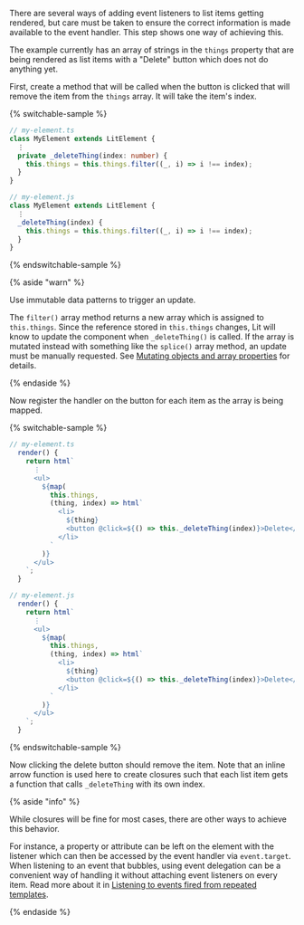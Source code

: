 There are several ways of adding event listeners to list items getting rendered,
but care must be taken to ensure the correct information is made available to
the event handler. This step shows one way of achieving this.

The example currently has an array of strings in the `things` property that are
being rendered as list items with a "Delete" button which does not do anything
yet.

First, create a method that will be called when the button is clicked that will
remove the item from the `things` array. It will take the item's index.

{% switchable-sample %}

```ts
// my-element.ts
class MyElement extends LitElement {
  ⋮
  private _deleteThing(index: number) {
    this.things = this.things.filter((_, i) => i !== index);
  }
}
```

```js
// my-element.js
class MyElement extends LitElement {
  ⋮
  _deleteThing(index) {
    this.things = this.things.filter((_, i) => i !== index);
  }
}
```

{% endswitchable-sample %}

{% aside "warn" %}

Use immutable data patterns to trigger an update.

The `filter()` array method returns a new array which is assigned to
`this.things`. Since the reference stored in `this.things` changes, Lit will
know to update the component when `_deleteThing()` is called. If the array is
mutated instead with something like the `splice()` array method, an update must
be manually requested. See [Mutating objects and array
properties](/docs/components/properties/#mutating-properties) for details.

{% endaside %}

Now register the handler on the button for each item as the array is being
mapped.

{% switchable-sample %}

```ts
// my-element.ts
  render() {
    return html`
      ⋮
      <ul>
        ${map(
          this.things,
          (thing, index) => html`
            <li>
              ${thing}
              <button @click=${() => this._deleteThing(index)}>Delete</button>
            </li>
          `
        )}
      </ul>
    `;
  }
```

```js
// my-element.js
  render() {
    return html`
      ⋮
      <ul>
        ${map(
          this.things,
          (thing, index) => html`
            <li>
              ${thing}
              <button @click=${() => this._deleteThing(index)}>Delete</button>
            </li>
          `
        )}
      </ul>
    `;
  }
```

{% endswitchable-sample %}

Now clicking the delete button should remove the item. Note that an inline arrow
function is used here to create closures such that each list item gets a
function that calls `_deleteThing` with its own index.

{% aside "info" %}

While closures will be fine for most cases, there are other ways to achieve this
behavior.

For instance, a property or attribute can be left on the element with the
listener which can then be accessed by the event handler via `event.target`.
When listening to an event that bubbles, using event delegation can be a
convenient way of handling it without attaching event listeners on every item.
Read more about it in [Listening to events fired from repeated
templates](/docs/components/events/#listening-to-events-fired-from-repeated-templates).

{% endaside %}
